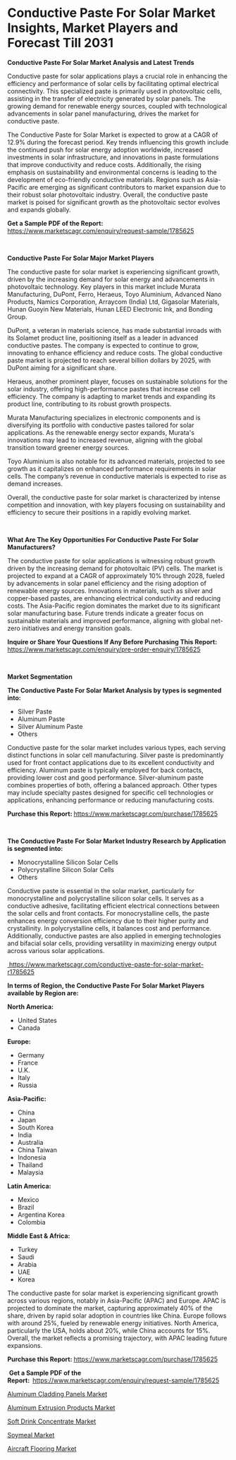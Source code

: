 <p><h1>Conductive Paste For Solar Market Insights, Market Players and Forecast Till 2031</h1></p><p><strong>Conductive Paste For Solar Market Analysis and Latest Trends</strong></p>
<p><p>Conductive paste for solar applications plays a crucial role in enhancing the efficiency and performance of solar cells by facilitating optimal electrical connectivity. This specialized paste is primarily used in photovoltaic cells, assisting in the transfer of electricity generated by solar panels. The growing demand for renewable energy sources, coupled with technological advancements in solar panel manufacturing, drives the market for conductive paste.</p><p>The Conductive Paste for Solar Market is expected to grow at a CAGR of 12.9% during the forecast period. Key trends influencing this growth include the continued push for solar energy adoption worldwide, increased investments in solar infrastructure, and innovations in paste formulations that improve conductivity and reduce costs. Additionally, the rising emphasis on sustainability and environmental concerns is leading to the development of eco-friendly conductive materials. Regions such as Asia-Pacific are emerging as significant contributors to market expansion due to their robust solar photovoltaic industry. Overall, the conductive paste market is poised for significant growth as the photovoltaic sector evolves and expands globally.</p></p>
<p><strong>Get a Sample PDF of the Report:&nbsp;</strong> <a href="https://www.marketscagr.com/enquiry/request-sample/1785625?utm_campaign=1286&utm_medium=2&utm_source=Github&utm_content=ia&utm_term=09102024&utm_id=conductive-paste-for-solar">https://www.marketscagr.com/enquiry/request-sample/1785625</a></p>
<p>&nbsp;</p>
<p><strong>Conductive Paste For Solar Major Market Players</strong></p>
<p><p>The conductive paste for solar market is experiencing significant growth, driven by the increasing demand for solar energy and advancements in photovoltaic technology. Key players in this market include Murata Manufacturing, DuPont, Ferro, Heraeus, Toyo Aluminium, Advanced Nano Products, Namics Corporation, Arraycom (India) Ltd, Gigasolar Materials, Hunan Guoyin New Materials, Hunan LEED Electronic Ink, and Bonding Group.</p><p>DuPont, a veteran in materials science, has made substantial inroads with its Solamet product line, positioning itself as a leader in advanced conductive pastes. The company is expected to continue to grow, innovating to enhance efficiency and reduce costs. The global conductive paste market is projected to reach several billion dollars by 2025, with DuPont aiming for a significant share.</p><p>Heraeus, another prominent player, focuses on sustainable solutions for the solar industry, offering high-performance pastes that increase cell efficiency. The company is adapting to market trends and expanding its product line, contributing to its robust growth prospects.</p><p>Murata Manufacturing specializes in electronic components and is diversifying its portfolio with conductive pastes tailored for solar applications. As the renewable energy sector expands, Murata's innovations may lead to increased revenue, aligning with the global transition toward greener energy sources.</p><p>Toyo Aluminium is also notable for its advanced materials, projected to see growth as it capitalizes on enhanced performance requirements in solar cells. The company’s revenue in conductive materials is expected to rise as demand increases.</p><p>Overall, the conductive paste for solar market is characterized by intense competition and innovation, with key players focusing on sustainability and efficiency to secure their positions in a rapidly evolving market.</p></p>
<p>&nbsp;</p>
<p><strong>What Are The Key Opportunities For Conductive Paste For Solar Manufacturers?</strong></p>
<p><p>The conductive paste for solar applications is witnessing robust growth driven by the increasing demand for photovoltaic (PV) cells. The market is projected to expand at a CAGR of approximately 10% through 2028, fueled by advancements in solar panel efficiency and the rising adoption of renewable energy sources. Innovations in materials, such as silver and copper-based pastes, are enhancing electrical conductivity and reducing costs. The Asia-Pacific region dominates the market due to its significant solar manufacturing base. Future trends indicate a greater focus on sustainable materials and improved performance, aligning with global net-zero initiatives and energy transition goals.</p></p>
<p><strong>Inquire or Share Your Questions If Any Before Purchasing This Report:</strong> <a href="https://www.marketscagr.com/enquiry/pre-order-enquiry/1785625?utm_campaign=1286&utm_medium=2&utm_source=Github&utm_content=ia&utm_term=09102024&utm_id=conductive-paste-for-solar">https://www.marketscagr.com/enquiry/pre-order-enquiry/1785625</a></p>
<p>&nbsp;</p>
<p><strong>Market Segmentation</strong></p>
<p><strong>The Conductive Paste For Solar Market Analysis by types is segmented into:</strong></p>
<p><ul><li>Silver Paste</li><li>Aluminum Paste</li><li>Silver Aluminum Paste</li><li>Others</li></ul></p>
<p><p>Conductive paste for the solar market includes various types, each serving distinct functions in solar cell manufacturing. Silver paste is predominantly used for front contact applications due to its excellent conductivity and efficiency. Aluminum paste is typically employed for back contacts, providing lower cost and good performance. Silver-aluminum paste combines properties of both, offering a balanced approach. Other types may include specialty pastes designed for specific cell technologies or applications, enhancing performance or reducing manufacturing costs.</p></p>
<p><strong>Purchase this Report:&nbsp;</strong><a href="https://www.marketscagr.com/purchase/1785625?utm_campaign=1286&utm_medium=2&utm_source=Github&utm_content=ia&utm_term=09102024&utm_id=conductive-paste-for-solar">https://www.marketscagr.com/purchase/1785625</a></p>
<p>&nbsp;</p>
<p><strong>The Conductive Paste For Solar Market Industry Research by Application is segmented into:</strong></p>
<p><ul><li>Monocrystalline Silicon Solar Cells</li><li>Polycrystalline Silicon Solar Cells</li><li>Others</li></ul></p>
<p><p>Conductive paste is essential in the solar market, particularly for monocrystalline and polycrystalline silicon solar cells. It serves as a conductive adhesive, facilitating efficient electrical connections between the solar cells and front contacts. For monocrystalline cells, the paste enhances energy conversion efficiency due to their higher purity and crystallinity. In polycrystalline cells, it balances cost and performance. Additionally, conductive pastes are also applied in emerging technologies and bifacial solar cells, providing versatility in maximizing energy output across various solar applications.</p></p>
<p><a href="https://www.marketscagr.com/conductive-paste-for-solar-market-r1785625?utm_campaign=1286&utm_medium=2&utm_source=Github&utm_content=ia&utm_term=09102024&utm_id=conductive-paste-for-solar">&nbsp;https://www.marketscagr.com/conductive-paste-for-solar-market-r1785625</a></p>
<p><strong>In terms of Region, the Conductive Paste For Solar Market Players available by Region are:</strong></p>
<p>
    <p> <strong> North America: </strong>
        <ul>
            <li>United States</li>
            <li>Canada</li>
        </ul>
        </p> 
    <p> <strong> Europe: </strong>
        <ul>
            <li>Germany</li>
            <li>France</li>
            <li>U.K.</li>
            <li>Italy</li>
            <li>Russia</li>
        </ul>
        </p> 
    <p> <strong> Asia-Pacific: </strong>
        <ul>
            <li>China</li>
            <li>Japan</li>
            <li>South Korea</li>
            <li>India</li>
            <li>Australia</li>
            <li>China Taiwan</li>
            <li>Indonesia</li>
            <li>Thailand</li>
            <li>Malaysia</li>
        </ul>
        </p> 
    <p> <strong> Latin America: </strong>
        <ul>
            <li>Mexico</li>
            <li>Brazil</li>
            <li>Argentina Korea</li>
            <li>Colombia</li>
        </ul>
        </p> 
    <p> <strong> Middle East & Africa: </strong>
        <ul>
            <li>Turkey</li>
            <li>Saudi</li>
            <li>Arabia</li>
            <li>UAE</li>
            <li>Korea</li>
        </ul>
    </p>
    </p>
<p><p>The conductive paste for solar market is experiencing significant growth across various regions, notably in Asia-Pacific (APAC) and Europe. APAC is projected to dominate the market, capturing approximately 40% of the share, driven by rapid solar adoption in countries like China. Europe follows with around 25%, fueled by renewable energy initiatives. North America, particularly the USA, holds about 20%, while China accounts for 15%. Overall, the market reflects a promising trajectory, with APAC leading future expansions.</p></p>
<p><strong>Purchase this Report: </strong><a href="https://www.marketscagr.com/purchase/1785625?utm_campaign=1286&utm_medium=2&utm_source=Github&utm_content=ia&utm_term=09102024&utm_id=conductive-paste-for-solar">https://www.marketscagr.com/purchase/1785625</a></p>
<p>&nbsp;<strong>Get a Sample PDF of the Report:&nbsp;&nbsp;</strong><a href="https://www.marketscagr.com/enquiry/request-sample/1785625?utm_campaign=1286&utm_medium=2&utm_source=Github&utm_content=ia&utm_term=09102024&utm_id=conductive-paste-for-solar">https://www.marketscagr.com/enquiry/request-sample/1785625</a></p>
<p><strong></strong></p>
<p><p><a href="https://www.linkedin.com/pulse/global-aluminum-cladding-panels-market-opportunities-challenges2024-7gddf?utm_campaign=1286&utm_medium=2&utm_source=Github&utm_content=ia&utm_term=09102024&utm_id=conductive-paste-for-solar">Aluminum Cladding Panels Market</a></p><p><a href="https://www.linkedin.com/pulse/aluminum-extrusion-products-market-share-size-trends-industry-1epwf?utm_campaign=1286&utm_medium=2&utm_source=Github&utm_content=ia&utm_term=09102024&utm_id=conductive-paste-for-solar">Aluminum Extrusion Products Market</a></p><p><a href="https://issuu.com/reportprime-2/docs/soft-drink-concentrate-market-size-_a76c5b0caf444e?utm_campaign=1286&utm_medium=2&utm_source=Github&utm_content=ia&utm_term=09102024&utm_id=conductive-paste-for-solar">Soft Drink Concentrate Market</a></p><p><a href="https://issuu.com/reportprime-2/docs/soymeal-market-size-2030.pptx_ae656654964e48?utm_campaign=1286&utm_medium=2&utm_source=Github&utm_content=ia&utm_term=09102024&utm_id=conductive-paste-for-solar">Soymeal Market</a></p><p><a href="https://www.linkedin.com/pulse/strategic-market-insights-navigating-global-aircraft-flooring-e9tle?utm_campaign=1286&utm_medium=2&utm_source=Github&utm_content=ia&utm_term=09102024&utm_id=conductive-paste-for-solar">Aircraft Flooring Market</a></p></p>